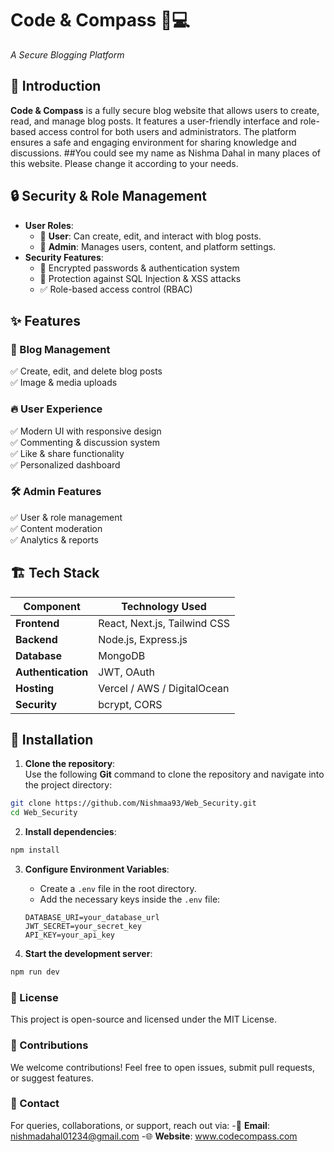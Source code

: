 # Code & Compass 🧭💻
*A Secure Blogging Platform*
## 🌟 Introduction 
**Code & Compass** is a fully secure blog website that allows users to create, read, and manage blog posts. It features a user-friendly interface and role-based access control for both users and administrators. The platform ensures a safe and engaging environment for sharing knowledge and discussions.
##You could see my name as Nishma Dahal in many places of this website. Please change it according to your needs.
## 🔒 Security & Role Management 
- **User Roles**:  
  - 👤 **User**: Can create, edit, and interact with blog posts.  
  - 🔧 **Admin**: Manages users, content, and platform settings.
- **Security Features**:  
  - 🔐 Encrypted passwords & authentication system  
  - 🚫 Protection against SQL Injection & XSS attacks  
  - ✅ Role-based access control (RBAC)
## ✨ Features  
### 📖 Blog Management  
✅ Create, edit, and delete blog posts    
✅ Image & media uploads  
### 🔥 User Experience  
✅ Modern UI with responsive design  
✅ Commenting & discussion system  
✅ Like & share functionality  
✅ Personalized dashboard 
### 🛠️ Admin Features  
✅ User & role management  
✅ Content moderation  
✅ Analytics & reports 
## 🏗️ Tech Stack  
| Component   | Technology Used |
|-------------|----------------|
| **Frontend**  | React, Next.js, Tailwind CSS |
| **Backend**   | Node.js, Express.js |
| **Database**  | MongoDB |
| **Authentication** | JWT, OAuth |
| **Hosting**   | Vercel / AWS / DigitalOcean |
| **Security**  | bcrypt, CORS |
## 🚀 Installation 
1. **Clone the repository**:  
Use the following **Git** command to clone the repository and navigate into the project directory:  

```bash
git clone https://github.com/Nishmaa93/Web_Security.git
cd Web_Security
```
2. **Install dependencies**:
```bash
npm install
```

3. **Configure Environment Variables**:  
   - Create a `.env` file in the root directory.  
   - Add the necessary keys inside the `.env` file:  

   ```plaintext
   DATABASE_URI=your_database_url
   JWT_SECRET=your_secret_key
   API_KEY=your_api_key
4. **Start the development server**:
```bash
npm run dev
```

### 📜 License
This project is open-source and licensed under the MIT License.
### 🙌 Contributions
We welcome contributions! Feel free to open issues, submit pull requests, or suggest features.
### 📧 Contact
For queries, collaborations, or support, reach out via:
-📩 **Email**: nishmadahal01234@gmail.com
-🌐 **Website**: www.codecompass.com





